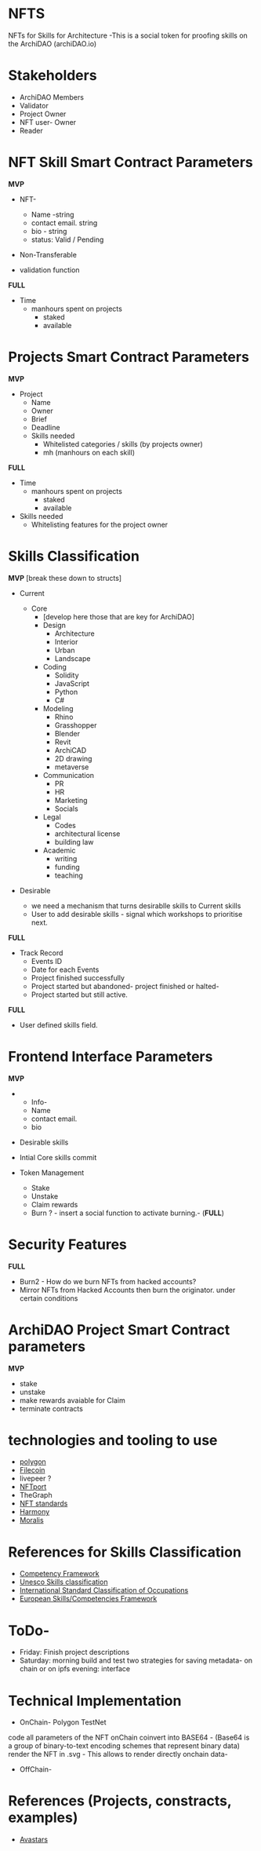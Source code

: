 # NFTS
NFTs for Skills for Architecture -This is a social token for proofing skills on the ArchiDAO
 (archiDAO.io)


# Stakeholders

- ArchiDAO Members
- Validator
- Project Owner
- NFT user- Owner
- Reader


# NFT Skill Smart Contract Parameters
**MVP**
* NFT-
  - Name -string
  - contact email. string
  - bio - string
  - status: Valid / Pending
* Non-Transferable

*  validation function

**FULL**
* Time
  - manhours spent on projects
    - staked
    - available

# Projects Smart Contract Parameters
**MVP**
* Project
  - Name
  - Owner
  - Brief
  - Deadline
  - Skills needed
    - Whitelisted categories / skills (by projects owner)
    - mh (manhours on each skill)

**FULL**
* Time
  - manhours spent on projects
    - staked
    - available
* Skills needed
    - Whitelisting features for the project owner






# Skills Classification
**MVP** [break these down to structs]
- Current
  - Core
    - [develop here those that are key for ArchiDAO]
    - Design
        - Architecture
        - Interior
        - Urban
        - Landscape
    - Coding
        - Solidity
        - JavaScript
        - Python
        - C#
    - Modeling
        - Rhino
        - Grasshopper
        - Blender
        - Revit
        - ArchiCAD
        - 2D drawing
        - metaverse
    - Communication
        - PR
        - HR
        - Marketing
        - Socials
    - Legal
        - Codes
        - architectural license
        - building law
    - Academic
        - writing
        - funding
        - teaching

- Desirable
  - we need a mechanism that turns desirablle skills to Current skills
  - User to add desirable skills - signal which workshops to prioritise next.

**FULL**
- Track Record
  - Events ID
  - Date for each Events
  - Project finished successfully
  - Project started but abandoned- project finished or halted-
  - Project started but still active.

**FULL**
- User defined skills field.



# Frontend Interface Parameters
**MVP**
- * Info-
  - Name
  - contact email.
  - bio

- Desirable skills
- Intial Core skills commit

- Token Management  
  - Stake
  - Unstake
  - Claim rewards
  - Burn ? - insert a social function to activate burning.- (**FULL**)



# Security Features
**FULL**
- Burn2 - How do we burn NFTs from hacked accounts?
- Mirror NFTs from Hacked Accounts then burn the originator. under certain conditions




# ArchiDAO Project Smart Contract parameters
**MVP**
- stake
- unstake
- make rewards avaiable for Claim
- terminate contracts




# technologies and tooling to use
- [polygon](https://polygon.technology/)
- [Filecoin](https://docs.filecoin.io/about-filecoin/ipfs-and-filecoin/)
- livepeer ?
- [NFTport](NFTport.xyz)
- TheGraph
- [NFT standards](https://www.nftstandards.wtf/NFT+Standards+Wiki+-+READ.me)
- [Harmony](https://open.harmony.one/)
- [Moralis](https://moralis.io/)

# References for Skills Classification  
  * [Competency Framework](https://www.skills-base.com/competency-framework)
  * [Unesco Skills classification](http://uis.unesco.org/sites/default/files/documents/international-standard-classification-of-education-fields-of-education-and-training-2013-detailed-field-descriptions-2015-en.pdf)
  * [International Standard Classification of Occupations](https://www.ilo.org/public/english/bureau/stat/isco/)
  * [European Skills/Competencies Framework](https://ec.europa.eu/esco/portal/documents)

# ToDo-
- Friday: Finish project descriptions
- Saturday: morning build and test two strategies for saving metadata- on chain or on ipfs
evening: interface

# Technical Implementation

* OnChain-
Polygon TestNet

code all parameters of the NFT onChain
coinvert into BASE64 - (Base64 is a group of binary-to-text encoding schemes that represent binary data)
render the NFT in .svg - This allows to render directly onchain data-




* OffChain-


# References (Projects, constracts, examples)

- [Avastars](https://github.com/NFT42/Avastars-Contracts)
